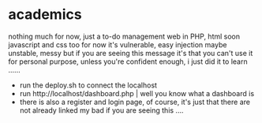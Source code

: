 # academics
nothing much for now, just a to-do management web in PHP, html soon javascript and css too 
for now it's vulnerable, easy injection maybe unstable, messy but if you are seeing this message it's that you can't use it for personal purpose, unless you're confident enough, i just did it to learn ......
- run the deploy.sh to connect the localhost
- run http://localhost/dashboard.php | well you know what a dashboard is
- there is also a register and login page, of course, it's just that there are not already linked my bad if you are seeing this
....
